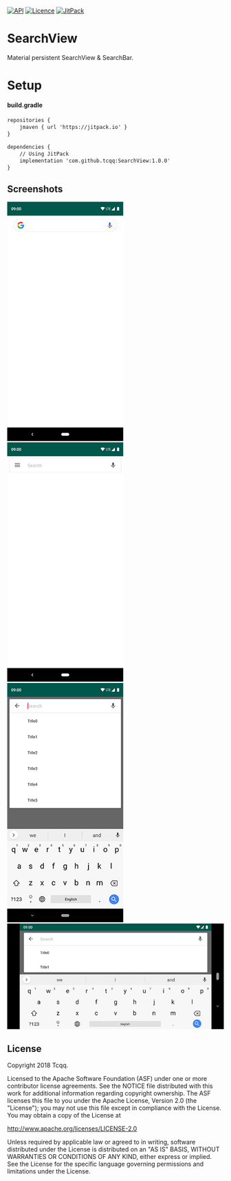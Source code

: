 [![API](https://img.shields.io/badge/API-19%2B-brightgreen.svg?style=flat)](https://android-arsenal.com/api?level=19)
[![Licence](https://img.shields.io/badge/Licence-Apache2-blue.svg)](http://www.apache.org/licenses/LICENSE-2.0)
[![JitPack](https://jitpack.io/v/tcqq/SearchView.svg)](https://jitpack.io/#tcqq/SearchView)

SearchView
==========

Material persistent SearchView & SearchBar.

Setup
=====
#### build.gradle
```
repositories {
    jmaven { url 'https://jitpack.io' }
}
```
```
dependencies {
    // Using JitPack
    implementation 'com.github.tcqq:SearchView:1.0.0'
}
```

Screenshots
-----------

![One](/screenshots/one.png)
![Two](/screenshots/two.png)
![Three](/screenshots/three.png)
![Four](/screenshots/four.png)

License
-------

Copyright 2018 Tcqq.

Licensed to the Apache Software Foundation (ASF) under one or more contributor
license agreements.  See the NOTICE file distributed with this work for
additional information regarding copyright ownership.  The ASF licenses this
file to you under the Apache License, Version 2.0 (the "License"); you may not
use this file except in compliance with the License.  You may obtain a copy of
the License at

  http://www.apache.org/licenses/LICENSE-2.0

Unless required by applicable law or agreed to in writing, software
distributed under the License is distributed on an "AS IS" BASIS, WITHOUT
WARRANTIES OR CONDITIONS OF ANY KIND, either express or implied.  See the
License for the specific language governing permissions and limitations under
the License.
